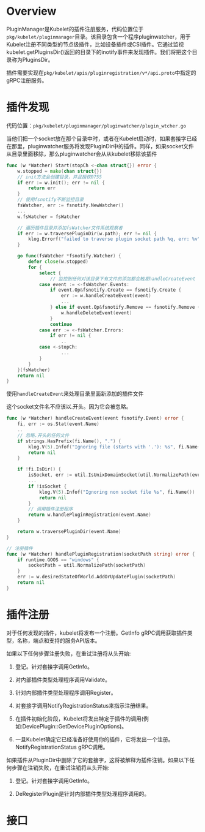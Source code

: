 # Overview

PluginManager是Kubelet的插件注册服务，代码位置位于`pkg/kubelet/pluginmanager`目录。该目录包含一个程序pluginwatcher，用于Kubelet注册不同类型的节点级插件，比如设备插件或CSI插件。它通过监视kubelet.getPluginsDir()返回的目录下的inotify事件来发现插件。我们将把这个目录称为PluginsDir。

插件需要实现在`pkg/kubelet/apis/pluginregistration/v*/api.proto`中指定的gRPC注册服务。

# 插件发现

代码位置：`pkg/kubelet/pluginmanager/pluginwatcher/plugin_wtcher.go`

当他们把一个socket放在那个目录中时，或者在Kubelet启动时，如果套接字已经在那里，pluginwatcher服务将发现PluginDir中的插件。同样，如果socket文件从目录里面移除，那么pluginwatcher会从从kubelet移除该插件

```go
func (w *Watcher) Start(stopCh <-chan struct{}) error {
	w.stopped = make(chan struct{})
    // init方法会创建目录，并且授权0755
	if err := w.init(); err != nil {
		return err
	}
    // 使用fsnotify不断监控目录
	fsWatcher, err := fsnotify.NewWatcher()
	...
	w.fsWatcher = fsWatcher

	// 遍历插件目录并添加fsWatcher文件系统观察者
	if err := w.traversePluginDir(w.path); err != nil {
		klog.Errorf("failed to traverse plugin socket path %q, err: %v", w.path, err)
	}

	go func(fsWatcher *fsnotify.Watcher) {
		defer close(w.stopped)
		for {
			select {
                // 监控到任何对该目录下有文件的添加都会触发handleCreateEvent
			case event := <-fsWatcher.Events:				
				if event.Op&fsnotify.Create == fsnotify.Create {
					err := w.handleCreateEvent(event)
					...
				} else if event.Op&fsnotify.Remove == fsnotify.Remove {
					w.handleDeleteEvent(event)
				}
				continue
			case err := <-fsWatcher.Errors:
				if err != nil {
					..
			case <-stopCh:
					...
			}
		}
	}(fsWatcher)
	return nil
}
```

使用`handleCreateEvent`来处理目录里面新添加的插件文件

这个socket文件名不应该以.开头。因为它会被忽略。

```go
func (w *Watcher) handleCreateEvent(event fsnotify.Event) error {
	fi, err := os.Stat(event.Name)
	..
    // 忽略.开头的任何文件
	if strings.HasPrefix(fi.Name(), ".") {
		klog.V(5).Infof("Ignoring file (starts with '.'): %s", fi.Name())
		return nil
	}

	if !fi.IsDir() {
		isSocket, err := util.IsUnixDomainSocket(util.NormalizePath(event.Name))
		...
		if !isSocket {
			klog.V(5).Infof("Ignoring non socket file %s", fi.Name())
			return nil
		}
		// 调用插件注册程序
		return w.handlePluginRegistration(event.Name)
	}

	return w.traversePluginDir(event.Name)
}

// 注册插件
func (w *Watcher) handlePluginRegistration(socketPath string) error {
	if runtime.GOOS == "windows" {
		socketPath = util.NormalizePath(socketPath)
	}
	err := w.desiredStateOfWorld.AddOrUpdatePlugin(socketPath)
	return nil
}
```



# 插件注册

对于任何发现的插件，kubelet将发布一个注册。GetInfo gRPC调用获取插件类型，名称，端点和支持的服务API版本。

如果以下任何步骤注册失败，在重试注册将从头开始:

1. 登记。针对套接字调用GetInfo。

2. 对内部插件类型处理程序调用Validate。

3. 针对内部插件类型处理程序调用Register。

4. 对套接字调用NotifyRegistrationStatus来指示注册结果。

5. 在插件初始化阶段，Kubelet将发出特定于插件的调用(例如:DevicePlugin::GetDevicePluginOptions)。

6. 一旦Kubelet确定它已经准备好使用你的插件，它将发出一个注册。NotifyRegistrationStatus gRPC调用。

如果插件从PluginDir中删除了它的套接字，这将被解释为插件注销。如果以下任何步骤在注销失败，在重试注销将从头开始:

1. 登记。针对套接字调用GetInfo。

2. DeRegisterPlugin是针对内部插件类型处理程序调用的。

# 接口